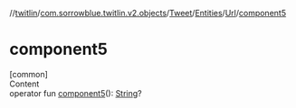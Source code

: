 //[twitlin](../../../../index.md)/[com.sorrowblue.twitlin.v2.objects](../../../index.md)/[Tweet](../../index.md)/[Entities](../index.md)/[Url](index.md)/[component5](component5.md)



# component5  
[common]  
Content  
operator fun [component5](component5.md)(): [String](https://kotlinlang.org/api/latest/jvm/stdlib/kotlin/-string/index.html)?  



